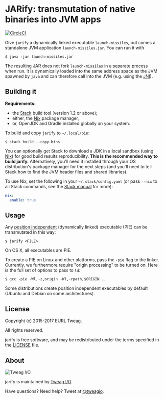 # JARify: transmutation of native binaries into JVM apps

[![CircleCI](https://circleci.com/gh/tweag/jarify.svg?style=svg)](https://circleci.com/gh/tweag/jarify)

Give `jarify` a dynamically linked executable `launch-missiles`, out
comes a standalone JVM application `launch-missiles.jar`. You can run
it with

```
$ java -jar launch-missiles.jar
```

The resulting JAR does not fork `launch-missiles` in a separate
process when run. It is dynamically loaded into the same address space
as the JVM spawned by `java` and can therefore call into the JVM (e.g.
using the [JNI][jni]).

[jni]: https://docs.oracle.com/javase/8/docs/technotes/guides/jni/spec/jniTOC.html

## Building it

**Requirements:**
* the [Stack][stack] build tool (version 1.2 or above);
* either, the [Nix][nix] package manager,
* or, OpenJDK and Gradle installed globally on your system.

To build and copy `jarify` to `~/.local/bin`:

```
$ stack build --copy-bins
```

You can optionally get Stack to download a JDK in a local sandbox
(using [Nix][nix]) for good build results reproducibility. **This is
the recommended way to build jarify.** Alternatively, you'll need
it installed through your OS distribution's package manager for the
next steps (and you'll need to tell Stack how to find the JVM header
files and shared libraries).

To use Nix, set the following in your `~/.stack/config.yaml` (or pass
`--nix` to all Stack commands, see the [Stack manual][stack-nix] for
more):

```yaml
nix:
  enable: true
```

[stack]: https://github.com/commercialhaskell/stack
[stack-nix]: https://docs.haskellstack.org/en/stable/nix_integration/#configuration
[nix]: http://nixos.org/nix

## Usage

Any [position independent][wp-pic] (dynamically linked) executable
(PIE) can be transmutated in this way:

```
$ jarify <FILE>
```

On OS X, all executables are PIE.

To create a PIE on Linux and other platforms, pass the `-pie` flag to
the linker. Currently, we furthermore require "origin processing" to
be turned on. Here is the full set of options to pass to `ld`:

```
$ gcc -pie -Wl,-z,origin -Wl,-rpath,$ORIGIN ...
```

Some distributions create position independent executables by default
(Ubuntu and Debian on some architectures).

[wp-pic]: https://en.wikipedia.org/wiki/Position-independent_code

## License

Copyright (c) 2015-2017 EURL Tweag.

All rights reserved.

jarify is free software, and may be redistributed under the terms
specified in the [LICENSE](LICENSE) file.

## About

![Tweag I/O](http://i.imgur.com/0HK8X4y.png)

jarify is maintained by [Tweag I/O](http://tweag.io/).

Have questions? Need help? Tweet at
[@tweagio](http://twitter.com/tweagio).
